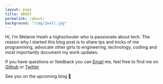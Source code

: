 ```yaml
---
layout: page
title: ABOUT
permalink: /about/
background: "/img/2wall.jpg"
---
```


Hi, I'm Melanie Hsieh a highschooler who is passionate about tech. The reason
why I started this blog post is to share tps and tricks of me programming,
advocate other girls to engineering, technology, codiing and most importantly
document my work updates.

If you have questions or feedback you can [Email]('melanie@melaniehsieh.com') me, feel free to find me on [Github]('https://github.com/') or [Twitter]("https://twitter.com/melaniehsieh")

See you on the upcoming blog 👋
